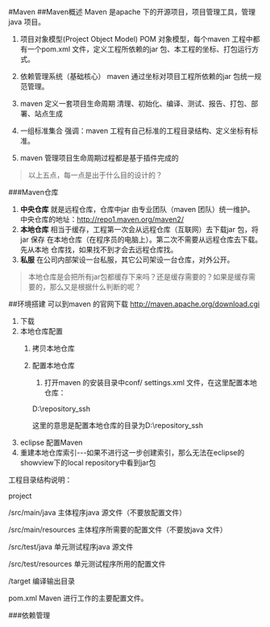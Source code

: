 #Maven
##Maven概述
Maven 是apache 下的开源项目，项目管理工具，管理java 项目。

1. 项目对象模型(Project Object Model)
POM 对象模型，每个maven 工程中都有一个pom.xml 文件，定义工程所依赖的jar 包、本工程的坐标、打包运行方式。

2. 依赖管理系统（基础核心）
maven 通过坐标对项目工程所依赖的jar 包统一规范管理。

3. maven 定义一套项目生命周期
清理、初始化、编译、测试、报告、打包、部署、站点生成

4. 一组标准集合
强调：maven 工程有自己标准的工程目录结构、定义坐标有标准。

5. maven 管理项目生命周期过程都是基于插件完成的

>以上五点，每一点是出于什么目的设计的？

###Maven仓库

1. **中央仓库**
就是远程仓库，仓库中jar 由专业团队（maven 团队）统一维护。
中央仓库的地址：http://repo1.maven.org/maven2/
2. **本地仓库**
相当于缓存，工程第一次会从远程仓库（互联网）去下载jar 包，将jar 保存
在本地仓库（在程序员的电脑上）。第二次不需要从远程仓库去下载。先从本地
仓库找，如果找不到才会去远程仓库找。
3. **私服**
在公司内部架设一台私服，其它公司架设一台仓库，对外公开。

>本地仓库是会把所有jar包都缓存下来吗？还是缓存需要的？如果是缓存需要的，那么又是根据什么判断的呢？

##环境搭建
可以到maven 的官网下载
http://maven.apache.org/download.cgi

1. 下载
2. 本地仓库配置
	1. 拷贝本地仓库
	2. 配置本地仓库
		1. 打开maven 的安装目录中conf/ settings.xml 文件，在这里配置本地仓库：
		
		<localRepository>D:\repository_ssh</localRepository>
		
		这里的意思是配置本地仓库的目录为D:\repository_ssh
3. eclipse 配置Maven
4. 重建本地仓库索引---如果不进行这一步创建索引，那么无法在eclipse的showview下的local repository中看到jar包

工程目录结构说明：

project

/src/main/java 主体程序java 源文件（不要放配置文件）

/src/main/resources 主体程序所需要的配置文件（不要放java 文件）

/src/test/java 单元测试程序java 源文件

/src/test/resources 单元测试程序所用的配置文件

/target 编译输出目录

pom.xml Maven 进行工作的主要配置文件。

###依赖管理
